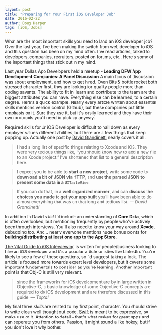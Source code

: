 ```yaml
---
layout: post 
title: "Preparing for Your First iOS Developer Job"
date: 2016-02-22
author: Doug Harper
tags: [iOS, Jobs]
---
```


What are the most important skills you need to land an iOS developer job?  Over the last year, I've been making the switch from web developer to iOS and this question has been on my mind often.   I've read articles, talked to developers, companies, recruiters, posted on forums, etc.. Here's some of the important things that stick out in my mind.  

Last year Dallas App Developers held a meetup - **Leading DFW App Development Companies: A Panel Discussion** A main focus of discussion was about employment, and how to get hired.  [Oven Bits](http://ovenbits.com "Oven Bits") & [bottle rocket](http://www.bottlerocketstudios.com "bottle rocket studios") both stressed character first, they are looking for quality people more than coding savants.  The ability to fit in, learn and contribute to the team are the biggest attributes you can have.  Everything else can be learned, to a certain degree.  Here's a quick example.  Nearly every article written about essential skills mentions version control (Github), but these companies put little emphasis on it.  Sure they use it, but it's easily learned and they have their own protocols you'll need to pick up anyway.

Required skills for Jr iOS Developer is difficult to nail down as every employer values different abilities, but there are a few things that keep popping up.  Actually one post by [David Grandinetti](http://dbgrandi.github.io/minimum_viable_programmer/ "David Grandinetti") nearly covers it all. 

>I had a long list of specific things relating to Xcode and iOS. They were very tedious things like, “you should know how to add a new file to an Xcode project.” I’ve shortened that list to a general description here.

>I expect you to be able to **start a new project**, write some code to **download a bit of JSON via HTTP**, and **use the parsed JSON to present some data in a `UITableView`**.

>If you can do that, in a **well organized manner**, and can **discuss the choices you made to get your app built** you’ll have been able to do almost everything that was on that long and tedious list.
<cite>&mdash; David Grandinetti</cite>

In addition to David's *list* I'd include an understanding of **Core Data**, which is often overlooked, but mentioning frequently by people who've actively been through interviews. You'll also need to know your way around **Xcode**, debugging too.  And... nearly everyone mentions huge bonus points for **building/distributing at least one app to the App Store**. 

[The Vital Guide to iOS Interviewing](http://www.toptal.com/ios "Guide to iOS Interviewing") is written for people/business looking to hire an iOS developer and it's a popular article on sites like LinkedIn. You're likely to see a few of these questions, so I'd suggest taking a look.   The article is focused more towards expert level developers, but it covers some important fundamentals to consider as you're learning.  Another important point is that Obj-C is still very relevant.

>since the frameworks for iOS development are by in large written in Objective-C, a basic knowledge of some Objective-C concepts are required to do iOS development and are therefore discussed in this guide.
<cite>&mdash; Toptal</cite>

My final three *skills* are related to my first point, character.  You should strive to write clean well thought out code.  [Swift](https://developer.apple.com/swift/ "Swift is awesome") is meant to be expressive, so make use of it. Attention to detail - that's what makes for great apps and can seperate you from others.  Passion, it might sound a like hokey, but if you don't love it why bother. 
